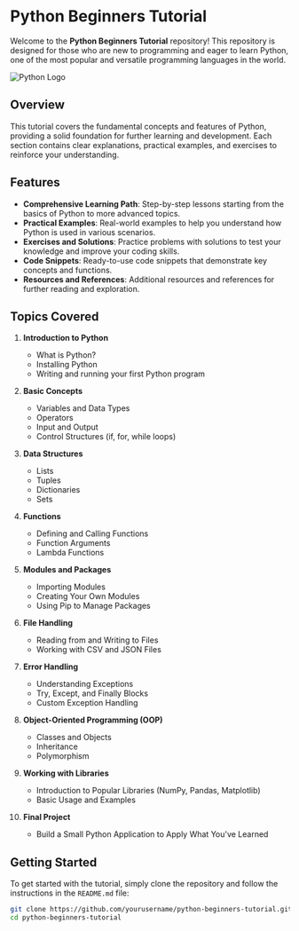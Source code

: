# Python Beginners Tutorial

Welcome to the **Python Beginners Tutorial** repository! This repository is designed for those who are new to programming and eager to learn Python, one of the most popular and versatile programming languages in the world.

![Python Logo](https://www.python.org/static/community_logos/python-logo.png)

## Overview

This tutorial covers the fundamental concepts and features of Python, providing a solid foundation for further learning and development. Each section contains clear explanations, practical examples, and exercises to reinforce your understanding.

## Features

- **Comprehensive Learning Path**: Step-by-step lessons starting from the basics of Python to more advanced topics.
- **Practical Examples**: Real-world examples to help you understand how Python is used in various scenarios.
- **Exercises and Solutions**: Practice problems with solutions to test your knowledge and improve your coding skills.
- **Code Snippets**: Ready-to-use code snippets that demonstrate key concepts and functions.
- **Resources and References**: Additional resources and references for further reading and exploration.

## Topics Covered

1. **Introduction to Python**
   - What is Python?
   - Installing Python
   - Writing and running your first Python program

2. **Basic Concepts**
   - Variables and Data Types
   - Operators
   - Input and Output
   - Control Structures (if, for, while loops)

3. **Data Structures**
   - Lists
   - Tuples
   - Dictionaries
   - Sets

4. **Functions**
   - Defining and Calling Functions
   - Function Arguments
   - Lambda Functions

5. **Modules and Packages**
   - Importing Modules
   - Creating Your Own Modules
   - Using Pip to Manage Packages

6. **File Handling**
   - Reading from and Writing to Files
   - Working with CSV and JSON Files

7. **Error Handling**
   - Understanding Exceptions
   - Try, Except, and Finally Blocks
   - Custom Exception Handling

8. **Object-Oriented Programming (OOP)**
   - Classes and Objects
   - Inheritance
   - Polymorphism

9. **Working with Libraries**
   - Introduction to Popular Libraries (NumPy, Pandas, Matplotlib)
   - Basic Usage and Examples

10. **Final Project**
    - Build a Small Python Application to Apply What You've Learned

## Getting Started

To get started with the tutorial, simply clone the repository and follow the instructions in the `README.md` file:

```bash
git clone https://github.com/yourusername/python-beginners-tutorial.git
cd python-beginners-tutorial
